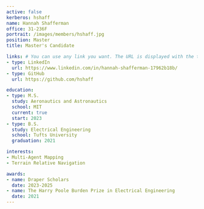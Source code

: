 ```yaml
---
active: false
kerberos: hshaff
name: Hannah Shafferman
office: 31-236F
portrait: /images/members/hshaff.jpg
position: Master
title: Master's Candidate

links: # You can use any link you want. The URL is displayed with the text in the *type* field. 
- type: LinkedIn
  url: https://www.linkedin.com/in/hannah-shafferman-17962b18b/
- type: GitHub
  url: https://github.com/hshaff

education:
- type: M.S.
  study: Aeronautics and Astronautics
  school: MIT
  current: true
  start: 2023
- type: B.S.
  study: Electrical Engineering
  school: Tufts University
  graduation: 2021

interests:
- Multi-Agent Mapping
- Terrain Relative Navigation

awards:
- name: Draper Scholars
  date: 2023-2025
- name: The Harry Poole Burden Prize in Electrical Engineering
  date: 2021
--- 
```

